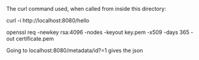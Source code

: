 The curl command used, when called from inside this directory:

curl -i http://localhost:8080/hello

openssl req -newkey rsa:4096 -nodes -keyout key.pem -x509 -days 365 -out certificate.pem

Going to localhost:8080/metadata/id?=1 gives the json